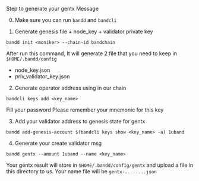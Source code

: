 Step to generate your gentx Message

0. Make sure you can run `bandd` and `bandcli`

1. Generate genesis file + node_key + validator private key

```
bandd init <moniker> --chain-id bandchain
```

After run this command, It will generate 2 file that you need to keep in `$HOME/.bandd/config`

- node_key.json
- priv_validator_key.json

2. Generate operator address using in our chain

```
bandcli keys add <key_name>
```

Fill your password
Please remember your mnemonic for this key

3. Add your validator address to genesis state for gentx

```
bandd add-genesis-account $(bandcli keys show <key_name> -a) 1uband
```

4. Generate your create validator msg

```
bandd gentx --amount 1uband --name <key_name>
```

Your gentx result will store in `$HOME/.bandd/config/gentx` and upload a file in this directory to us.
Your name file will be `gentx-........json`
